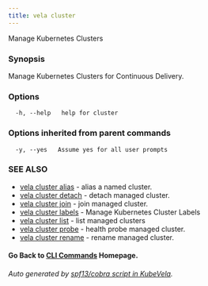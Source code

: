 ```yaml
---
title: vela cluster
---
```


Manage Kubernetes Clusters

### Synopsis

Manage Kubernetes Clusters for Continuous Delivery.

### Options

```
  -h, --help   help for cluster
```

### Options inherited from parent commands

```
  -y, --yes   Assume yes for all user prompts
```

### SEE ALSO


* [vela cluster alias](vela_cluster_alias)	 - alias a named cluster.
* [vela cluster detach](vela_cluster_detach)	 - detach managed cluster.
* [vela cluster join](vela_cluster_join)	 - join managed cluster.
* [vela cluster labels](vela_cluster_labels)	 - Manage Kubernetes Cluster Labels
* [vela cluster list](vela_cluster_list)	 - list managed clusters
* [vela cluster probe](vela_cluster_probe)	 - health probe managed cluster.
* [vela cluster rename](vela_cluster_rename)	 - rename managed cluster.

#### Go Back to [CLI Commands](vela) Homepage.


###### Auto generated by [spf13/cobra script in KubeVela](https://github.com/kubevela/kubevela/tree/master/hack/docgen).
